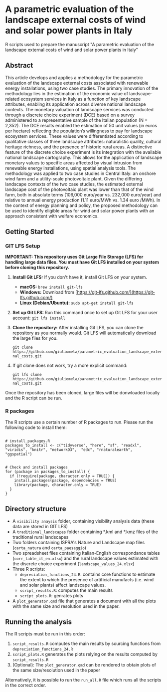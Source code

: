 # A parametric evaluation of the landscape external costs of wind and solar power plants in Italy
R scripts used to prepare the manuscript "A parametric evaluation of the landscape external costs of wind and solar power plants in Italy"

## Abstract

This article develops and applies a methodology for the parametric evaluation of the landscape external costs
associated with renewable energy installations, using two case studies. The primary innovation of the methodology
lies in the estimation of the economic value of landscape-related ecosystem services in Italy as a function of key
landscape attributes, enabling its application across diverse national landscape contexts. The monetary valuation of
landscape services was conducted through a discrete choice experiment (DCE) based on a survey administered to a 
representative sample of the Italian population (N = 2,352). The DCE results enabled the estimation of 50 unit values 
(in euros per hectare) reflecting the population’s willingness to pay for landscape ecosystem services. 
These values were differentiated according to qualitative classes of three landscape attributes: 
naturalistic quality, cultural heritage richness, and the presence of historic rural areas. 
A distinctive feature of the discrete choice experiment is its integration with the available national 
landscape cartography. This allows for the application of landscape monetary values to specific areas affected by 
visual intrusion from renewable energy installations, using spatial analysis tools. The methodology was applied to 
two case studies in Central Italy: an onshore wind farm and a utility-scale photovoltaic plant. Given the differing 
landscape contexts of the two case studies, the estimated external landscape cost of the photovoltaic plant was lower 
than that of the wind farm, both in absolute terms (106,000 euro/year vs. 232,000 euro/year) and relative to annual 
energy production (1.11 euro/MWh vs. 1.34 euro /MWh). In the context of energy planning and policy, the proposed 
methodology can be used to identify eligible areas for wind and solar power plants with an approach consistent with 
welfare economics.

## Getting Started

### GIT LFS Setup

**IMPORTANT: This repository uses Git Large File Storage (LFS) for handling large data files. You must have Git LFS installed on your system before cloning this repository.**

1.  **Install Git LFS:**
    If you don't have it, install Git LFS on your system.

    * **macOS:** `brew install git-lfs`
    * **Windows:** Download from [https://git-lfs.github.com/](https://git-lfs.github.com/)
    * **Linux (Debian/Ubuntu):** `sudo apt-get install git-lfs`

2.  **Set up Git LFS:**
    Run this command once to set up Git LFS for your user account:
    `git lfs install`

3.  **Clone the repository:**
    After installing Git LFS, you can clone the repository as you normally would. Git LFS will automatically download the large files for you.

    `git clone https://github.com/giuliomela/parametric_evaluation_landscape_external_costs.git`
    
4. If git clone does not work, try a more explicit command:

     `git lfs clone https://github.com/giuliomela/parametric_evaluation_landscape_external_costs.git`
    
Once the repository has been cloned, large files will be donwloaded locally and the R script can be run.

### R packages

The R scripts use a certain number of R packages to run. Please run the following code to install them:

```{r}

# install_packages.R
packages_to_install <- c("tidyverse", "here", "sf", "readxl", "viridis", "knitr", "networkD3",  "edc", "rnaturalearth",
"ggspatial")


# Check and install packages
for (package in packages_to_install) {
  if (!require(package, character.only = TRUE)) {
    install.packages(package, dependencies = TRUE)
    library(package, character.only = TRUE)
  }
}

```

## Directory structure

- A `visibility anaysis` folder, containing visibility analysis data (these data are stored in GIT LFS)
- A `traditional_landscapes` folder containing *.kml and *.kmz files of the traditional rural landscapes
- Two folders containing ISPRA's Nature and Landscape map files (`carta_natura` and `carta_paesaggio`)
- Two spreadsheet files containing Italian-English correspondance tables (`corr_table_it_en.xlsx`) and the rural landscape values estimated
  with the discrete choice experiment (`landscape_values_24.xlsx`)
- Three R scripts:
  - `depreciation_functions_24.R`: contains core functions to estimate the extent to which the presence of artificial
    manufacts (i.e. wind and solar plants) affect landscape values.
  - `script_results.R`: computes the main results
  - `script_plots.R`: genrates plots
- A `plot_generator.qmd` file that generates a document with all the plots with the same size and resolution used in the paper.
  
## Running the analysis

The R scripts must be run in this order:

1. `script_results.R` computes the main results by sourcing functions from `depreciation_functions_24.R`
2. `script_plots.R` generates the plots relying on the results computed by `script_results.R`
3. (Optional): The `plot_generator.qmd` can be rendered to obtain plots of the same size/resolution used in the paper

Alternatively, it is possible to run the `run_all.R` file which runs all the scripts in the correct order.

